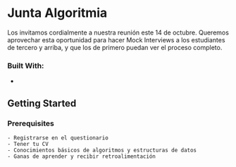# Junta Algoritmia
Los invitamos cordialmente a nuestra reunión este 14 de octubre. Queremos aprovechar esta oportunidad para hacer Mock Interviews a los estudiantes de tercero y arriba, y que los de primero puedan ver el proceso completo.
### Built With:
- 
## Getting Started
### Prerequisites
```
- Registrarse en el questionario
- Tener tu CV
- Conocimientos básicos de algoritmos y estructuras de datos
- Ganas de aprender y recibir retroalimentación
```
